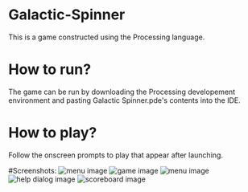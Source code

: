 # Galactic-Spinner
This is a game constructed using the Processing language.

# How to run? 
The game can be run by downloading the Processing developement environment and pasting Galactic Spinner.pde's contents into
the IDE. 

# How to play? 
Follow the onscreen prompts to play that appear after launching.

#Screenshots:
![menu image](https://i.imgur.com/FyQ7UvJ.png)
![game image](https://i.imgur.com/lug80oi.png)
![menu image](https://i.imgur.com/FyQ7UvJ.png)
![help dialog image](https://i.imgur.com/HgX8srT.png)
![scoreboard image](https://i.imgur.com/NcJZlhe.png)
